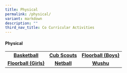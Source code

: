 ```yaml
---
title: Physical
permalink: /physical/
variant: markdown
description: ""
third_nav_title: Co Curricular Activities
---
```

#### Physical
<table>
<tbody>
<tr>
<td align="center"><nobr><a href="/holistic-education/co-curricular-activities-cca/physical/basketball" rel="noopener noreferrer nofollow" target="_self"><b>Basketball</b></a></nobr></td>
<td align="center"><nobr><a href="/holistic-education/co-curricular-activities-cca/physical/cub-scouts" rel="noopener noreferrer nofollow" target="_self"><b>Cub Scouts</b></a></nobr></td>
<td align="center"><nobr><a href="/holistic-education/co-curricular-activities-cca/physical/floorball-boys" rel="noopener noreferrer nofollow" target="_self"><b>Floorball (Boys)</b></a></nobr></td>
</tr>
<tr>
<td align="center"><nobr><a href="/holistic-education/co-curricular-activities-cca/physical/floorball-girls" rel="noopener noreferrer nofollow" target="_self"><b>Floorball (Girls)</b></a></nobr></td>
<td align="center"><nobr><a href="/holistic-education/co-curricular-activities-cca/physical/netball" rel="noopener noreferrer nofollow" target="_self"><b>Netball</b></a></nobr></td>
<td align="center"><nobr><a href="/holistic-education/co-curricular-activities-cca/physical/wushu" rel="noopener noreferrer nofollow" target="_self"><b>Wushu</b></a></nobr></td>
</tr>
</tbody></table>